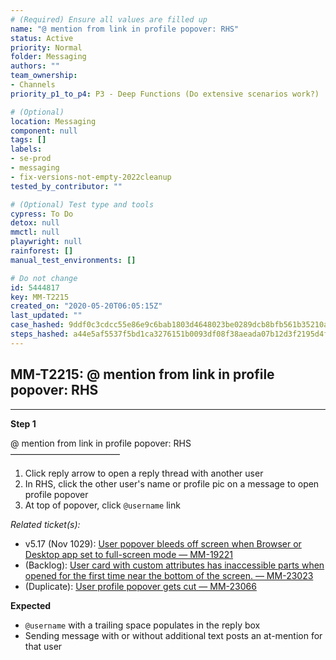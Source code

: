 ```yaml
---
# (Required) Ensure all values are filled up
name: "@ mention from link in profile popover: RHS"
status: Active
priority: Normal
folder: Messaging
authors: ""
team_ownership:
- Channels
priority_p1_to_p4: P3 - Deep Functions (Do extensive scenarios work?)

# (Optional)
location: Messaging
component: null
tags: []
labels:
- se-prod
- messaging
- fix-versions-not-empty-2022cleanup
tested_by_contributor: ""

# (Optional) Test type and tools
cypress: To Do
detox: null
mmctl: null
playwright: null
rainforest: []
manual_test_environments: []

# Do not change
id: 5444817
key: MM-T2215
created_on: "2020-05-20T06:05:15Z"
last_updated: ""
case_hashed: 9ddf0c3cdcc55e86e9c6bab1803d4648023be0289dcb8bfb561b35210a6276af1689c1208b16398a40a2c15d5fe6dc18
steps_hashed: a44e5af5537f5bd1ca3276151b0093df08f38aeada07b12d3f2195d4f4f5668bef469fd028ec0aa8aa7187e8eb15a64d
---
```


<!-- (Auto-generated) Based on frontmatter's "key" and "name" -->

## MM-T2215: @ mention from link in profile popover: RHS

---

**Step 1**

@ mention from link in profile popover: RHS\
–––––––––––––––––––––––––

1. Click reply arrow to open a reply thread with another user
2. In RHS, click the other user's name or profile pic on a message to open profile popover
3. At top of popover, click `@username` link

_Related ticket(s):_

- v5.17 (Nov 1029): [User popover bleeds off screen when Browser or Desktop app set to full-screen mode — MM-19221](https://mattermost.atlassian.net/browse/MM-19221)
- (Backlog): [User card with custom attributes has inaccessible parts when opened for the first time near the bottom of the screen. — MM-23023](https://mattermost.atlassian.net/browse/MM-23023)
- (Duplicate): [User profile popover gets cut — MM-23066](https://mattermost.atlassian.net/browse/MM-23066)

**Expected**

- `@username` with a trailing space populates in the reply box
- Sending message with or without additional text posts an at-mention for that user
